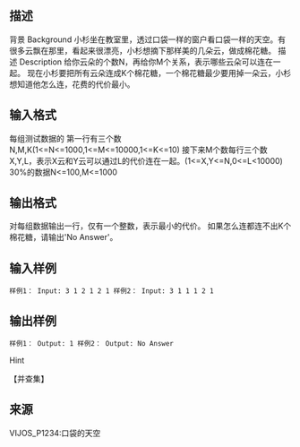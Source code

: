 ## 描述

背景 Background 小杉坐在教室里，透过口袋一样的窗户看口袋一样的天空。有很多云飘在那里，看起来很漂亮，小杉想摘下那样美的几朵云，做成棉花糖。 描述 Description 给你云朵的个数N，再给你M个关系，表示哪些云朵可以连在一起。 现在小杉要把所有云朵连成K个棉花糖，一个棉花糖最少要用掉一朵云，小杉想知道他怎么连，花费的代价最小。 

## 输入格式

每组测试数据的 第一行有三个数N,M,K(1<=N<=1000,1<=M<=10000,1<=K<=10) 接下来M个数每行三个数X,Y,L，表示X云和Y云可以通过L的代价连在一起。(1<=X,Y<=N,0<=L<10000) 30%的数据N<=100,M<=1000 

## 输出格式

对每组数据输出一行，仅有一个整数，表示最小的代价。 如果怎么连都连不出K个棉花糖，请输出'No Answer'。

## 输入样例

```plaintext
样例1： Input: 3 1 2 1 2 1 样例2： Input: 3 1 1 1 2 1
```

## 输出样例

```plaintext
样例1： Output: 1 样例2： Output: No Answer 
```

Hint

【并查集】

## 来源

VIJOS_P1234:口袋的天空

